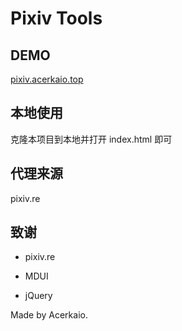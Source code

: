 # Pixiv Tools

## DEMO

[pixiv.acerkaio.top](https://pixiv.acerkaio.top/)

## 本地使用

克隆本项目到本地并打开 index.html 即可

## 代理来源

pixiv.re

## 致谢

- pixiv.re

- MDUI

- jQuery

Made by Acerkaio.
